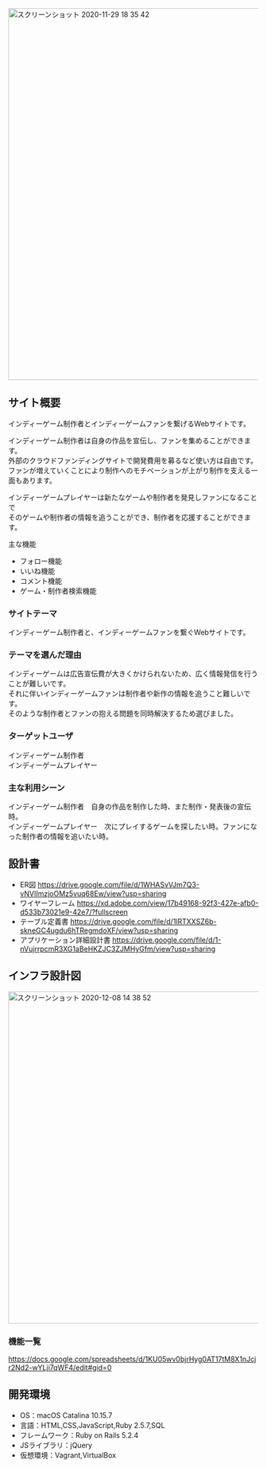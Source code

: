 <img width="747" alt="スクリーンショット 2020-11-29 18 35 42" src="https://user-images.githubusercontent.com/69283772/100538226-c1db4c80-3271-11eb-881b-7a1d12bd7c17.png">

## サイト概要
インディーゲーム制作者とインディーゲームファンを繋げるWebサイトです。  
  
インディーゲーム制作者は自身の作品を宣伝し、ファンを集めることができます。  
外部のクラウドファンディングサイトで開発費用を募るなど使い方は自由です。  
ファンが増えていくことにより制作へのモチベーションが上がり制作を支える一面もあります。  
  
インディーゲームプレイヤーは新たなゲームや制作者を発見しファンになることで  
そのゲームや制作者の情報を追うことができ、制作者を応援することができます。  
  
主な機能
- フォロー機能
- いいね機能
- コメント機能
- ゲーム・制作者検索機能
  
### サイトテーマ
インディーゲーム制作者と、インディーゲームファンを繋ぐWebサイトです。
  
### テーマを選んだ理由
インディーゲームは広告宣伝費が大きくかけられないため、広く情報発信を行うことが難しいです。  
それに伴いインディーゲームファンは制作者や新作の情報を追うこと難しいです。  
そのような制作者とファンの抱える問題を同時解決するため選びました。  
  
### ターゲットユーザ
インディーゲーム制作者  
インディーゲームプレイヤー  
  
### 主な利用シーン
インディーゲーム制作者　自身の作品を制作した時、また制作・発表後の宣伝時。  
インディーゲームプレイヤー　次にプレイするゲームを探したい時。ファンになった制作者の情報を追いたい時。  

## 設計書
- ER図 https://drive.google.com/file/d/1WHASvVJm7Q3-vNVIImzjoOMz5vuq68Ew/view?usp=sharing
- ワイヤーフレーム https://xd.adobe.com/view/17b49168-92f3-427e-afb0-d533b73021e9-42e7/?fullscreen
- テーブル定義書 https://drive.google.com/file/d/1lRTXXSZ6b-skneGC4ugdu6hTRegmdoXF/view?usp=sharing
- アプリケーション詳細設計書 https://drive.google.com/file/d/1-nVujrrpcmR3XG1aBeHKZJC3ZJMHyGfm/view?usp=sharing

## インフラ設計図
<img width="667" alt="スクリーンショット 2020-12-08 14 38 52" src="https://user-images.githubusercontent.com/69283772/101444582-23cb3e80-3963-11eb-8a19-a41a988b4644.png">

### 機能一覧
https://docs.google.com/spreadsheets/d/1KU05wv0bjrHyg0AT17tM8X1nJcjr2Nd2-wYLji7qWF4/edit#gid=0

## 開発環境
- OS：macOS Catalina 10.15.7
- 言語：HTML,CSS,JavaScript,Ruby 2.5.7,SQL
- フレームワーク：Ruby on Rails 5.2.4
- JSライブラリ：jQuery
- 仮想環境：Vagrant,VirtualBox
